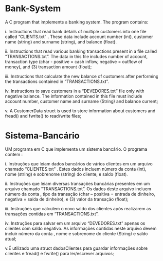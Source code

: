 # Bank-System

A C program that implements a banking system. The program
contains:

i. Instructions that read bank details of multiple customers into one file
called “CLIENTS.txt” . These data include
account number (int), customer name (string) and surname (string), and balance (float).

ii. Instructions that read various banking transactions present in a file
called “TRANSACTIONS.txt”. The data in this file includes number
of account, transaction type (char - positive = cash inflow,
negative = outflow of money), and (3) transaction amount (float);

iii. Instructions that calculate the new balance of customers after performing the
transactions contained in “TRANSACTIONS.txt”.

iv. Instructions to save customers in a “DEVEDORES.txt” file only
with negative balance. The information contained in this file must include
account number, customer name and surname (String) and balance
current;

v. A CustomerData struct is used to store information about customers and
fread() and fwrite() to read/write files;





# Sistema-Bancário

UM programa em C que implementa um sistema bancário. O programa
contem :

i. Instruções que leiam dados bancários de vários clientes em um arquivo
chamado “CLIENTES.txt” . Estes dados incluem 
número da conta (int), nome (string) e sobrenome (string) do cliente, e saldo (float).

ii. Instruções que leiam diversas transações bancárias presentes em um arquivo
chamado “TRANSACTIONS.txt”. Os dados deste arquivo incluem número
da conta , tipo da transação (char – positiva = entrada de dinheiro,
negativa = saída de dinheiro), e (3) valor da transação (float);

iii. Instruções que calculem o novo saldo dos clientes após realizarem as
transações contidas em “TRANSACTIONS.txt”.

iv. Instruções para salvar em um arquivo “DEVEDORES.txt” apenas os clientes
com saldo negativo. As informações contidas neste arquivo devem incluir 
número da conta , nome e sobrenome do cliente (String) e saldo
atual;

v.É utilizado uma struct dadosClientes para guardar informações sobre clientes e
fread() e fwrite() para ler/escrever arquivos;
